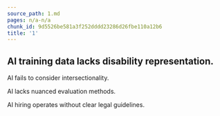 ```yaml
---
source_path: 1.md
pages: n/a-n/a
chunk_id: 9d5526be581a3f252dddd23286d26fbe110a12b6
title: '1'
---
```

## AI training data lacks disability representation.

AI fails to consider intersectionality.

AI lacks nuanced evaluation methods.

AI hiring operates without clear legal guidelines.
